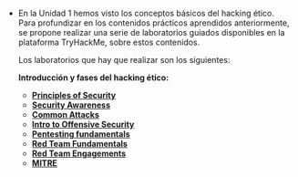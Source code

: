 - En la Unidad 1 hemos visto los conceptos básicos del hacking ético. Para profundizar en los contenidos prácticos aprendidos anteriormente, se propone realizar una serie de laboratorios guiados disponibles en la plataforma TryHackMe, sobre estos contenidos.

  Los laboratorios que hay que realizar son los siguientes:

  **Introducción y fases del hacking ético:**

  - [**Principles of Security**](https://tryhackme.com/room/principlesofsecurity)
  - [**Security Awareness**](https://tryhackme.com/room/securityawarenessintro)
  - [**Common Attacks**](https://tryhackme.com/room/commonattacks)
  - [**Intro to Offensive Security**](https://tryhackme.com/room/introtooffensivesecurity)
  - [**Pentesting fundamentals**](https://tryhackme.com/room/pentestingfundamentals)
  - [**Red Team Fundamentals**](https://tryhackme.com/room/redteamfundamentals)
  - [**Red Team Engagements**](https://tryhackme.com/room/redteamengagements)
  - [**MITRE**](https://tryhackme.com/room/mitre)